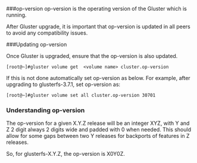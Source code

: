 
###op-version
op-version is the operating version of the Gluster which is running.

After Gluster upgrade, it is important that op-version is updated in all peers to avoid any 
compatibility issues.

###Updating op-version

Once Gluster is upgraded, ensure that the op-version is also updated.

    [root@~]#gluster volume get  <volume name> cluster.op-version


If this is not done automatically set op-version as below.
For example, after upgrading to glusterfs-3.7.1, set op-version as:

    [root@~]#gluster volume set all cluster.op-version 30701

### Understanding op-version

The op-version for a given X.Y.Z release will be an integer XYZ, with
Y and Z 2 digit always 2 digits wide and padded with 0 when needed. This
should allow for some gaps between two Y releases for backports of features
in Z releases.
 
So, for glusterfs-X.Y.Z, the op-version is X0Y0Z.


